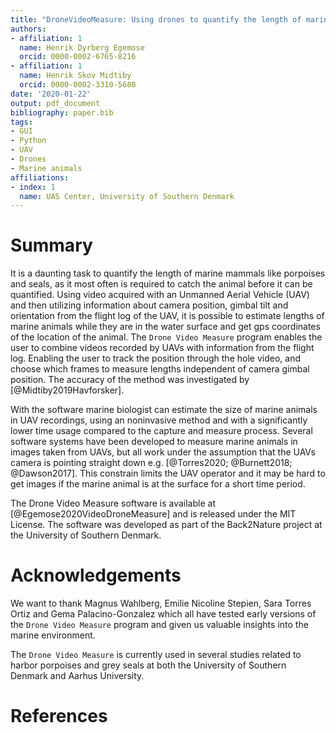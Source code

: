 ```yaml
---
title: "DroneVideoMeasure: Using drones to quantify the length of marine animals"
authors:
- affiliation: 1
  name: Henrik Dyrberg Egemose
  orcid: 0000-0002-6765-8216
- affiliation: 1
  name: Henrik Skov Midtiby
  orcid: 0000-0002-3310-5680
date: '2020-01-22'
output: pdf_document
bibliography: paper.bib
tags:
- GUI
- Python
- UAV
- Drones
- Marine animals
affiliations:
- index: 1
  name: UAS Center, University of Southern Denmark
---
```


# Summary

It is a daunting task to quantify the length of marine mammals like porpoises and seals, as it most often is required to catch the animal before it can be quantified. Using video acquired with an Unmanned Aerial Vehicle (UAV) and then utilizing information about camera position, gimbal tilt and orientation from the flight log of the UAV, it is possible to estimate lengths of marine animals while they are in the water surface and get gps coordinates of the location of the animal. The ``Drone Video Measure`` program enables the user to combine videos recorded by UAVs with information from the flight log. Enabling the user to track the position through the hole video, and choose which frames to measure lengths independent of camera gimbal position. The accuracy of the method was investigated by [@Midtiby2019Havforsker].

With the software marine biologist can estimate the size of marine animals in UAV recordings, using an noninvasive method and with a significantly lower time usage compared to the capture and measure process. Several software systems have been developed to measure marine animals in images taken from UAVs, but all work under the assumption that the UAVs camera is pointing straight down e.g. [@Torres2020; @Burnett2018; @Dawson2017]. This constrain limits the UAV operator and it may be hard to get images if the marine animal is at the surface for a short time period.

The Drone Video Measure software is available at [@Egemose2020VideoDroneMeasure] and is released under the MIT License. The software was developed as part of the Back2Nature project at the University of Southern Denmark.

# Acknowledgements

We want to thank Magnus Wahlberg, Emilie Nicoline Stepien, Sara Torres Ortiz and Gema Palacino-Gonzalez which all have tested early versions of the ``Drone Video Measure`` program and given us valuable insights into the marine environment.

The ``Drone Video Measure`` is currently used in several studies related to harbor porpoises and grey seals at both the  University of Southern Denmark and Aarhus University.

# References
